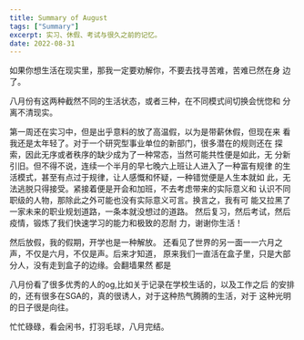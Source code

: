 ```yaml
---
title: Summary of August
tags: ["Summary"]
excerpt: 实习、休假、考试与很久之前的记忆。
date: 2022-08-31
---
```


如果你想生活在现实里，那我一定要劝解你，不要去找寻苦难，苦难已然在身 边了。 

八月份有这两种截然不同的生活状态，或者三种，在不同模式间切换会恍惚和 分离不清现实。 

第一周还在实习中，但是出乎意料的放了高温假，以为是带薪休假，但现在来 看我还是太年轻了。对于一个研究型事业单位的新部门，很多潜在的规则还在 探索，因此无序或者秩序的缺少成为了一种常态，当然可能共性便是如此，无 分新引旧。但不得不说，连续一个半月的早七晚六上班让人进入了一种富有规律 的生活模式，甚至有点过于规律，让人感慨和怀疑，一种错觉便是人生本就如 此，无法逃脱只得接受。紧接着便是开会和加班，不去考虑带来的实际意义和 认识不同职级的人物，那除此之外可能也没有实际意义可言。换言之，我有可 能又拉黑了一家未来的职业规划道路，一条本就没想过的道路。 然后复习，然后考试，然后疫情，锻炼了我们快速学习的能力和极致的忍耐 力，谢谢你生活！ 

然后放假，我的假期，开学也是一种解放。 还看见了世界的另一面一一六月之声，不仅是六月，不仅是声。后来才知道， 原来我们一直活在盒子里，只是大部分人，没有走到盒子的边缘。会翻墙果然 都是 

八月份看了很多优秀的人的og,比如关于记录在学校生话的，以及工作之后 的安排的，还有很多在SGA的，真的很诱人，对于这种热气腾腾的生活，对于 这种光明的日子很是向往。 

忙忙碌碌，看会闲书，打羽毛球，八月完结。
